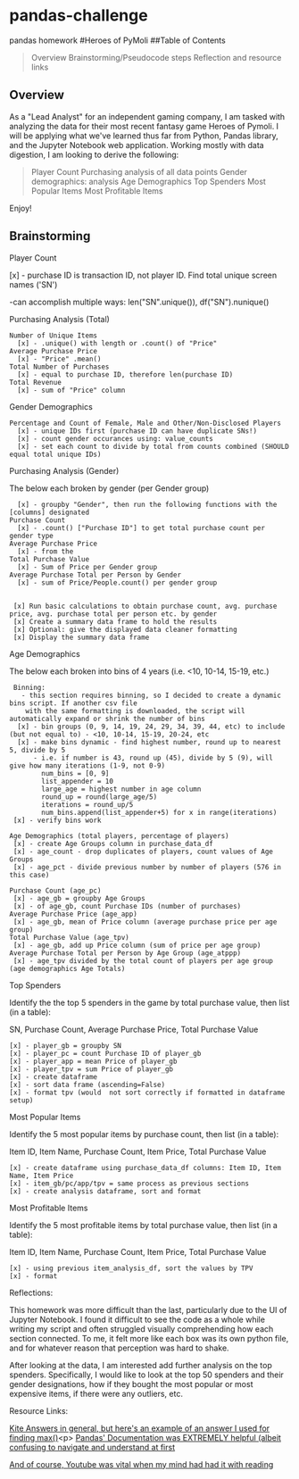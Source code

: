 # pandas-challenge
pandas homework
#Heroes of PyMoli
##Table of Contents
 > Overview
 > Brainstorming/Pseudocode steps
 > Reflection and resource links

## Overview
As a "Lead Analyst" for an independent gaming company, I am tasked with analyzing the data for their most recent fantasy game Heroes of Pymoli. I will be applying what we've learned thus far from Python, Pandas library, and the Jupyter Notebook web application. Working mostly with data digestion, I am looking to derive the following: 
 > Player Count
 > Purchasing analysis of all data points
 > Gender demographics: analysis
 > Age Demographics
 > Top Spenders
 > Most Popular Items
 > Most Profitable Items

Enjoy!

## Brainstorming
Player Count<p><p>
  [x] - purchase ID is transaction ID, not player ID. Find total unique screen names ('SN')<p><p>
     -can accomplish multiple ways: len("SN".unique()), df("SN").nunique()<p><p>
  
Purchasing Analysis (Total)<p><p>

    Number of Unique Items
      [x] - .unique() with length or .count() of "Price"
    Average Purchase Price
      [x] - "Price" .mean()
    Total Number of Purchases
      [x] - equal to purchase ID, therefore len(purchase ID)
    Total Revenue
      [x] - sum of "Price" column


Gender Demographics<p><p>

    Percentage and Count of Female, Male and Other/Non-Disclosed Players
      [x] - unique IDs first (purchase ID can have duplicate SNs!)
      [x] - count gender occurances using: value_counts
      [x] - set each count to divide by total from counts combined (SHOULD equal total unique IDs)
      

Purchasing Analysis (Gender)<p><p>

  The below each broken by gender (per Gender group)<p>

      [x] - groupby "Gender", then run the following functions with the [columns] designated
    Purchase Count
      [x] - .count() ["Purchase ID"] to get total purchase count per gender type
    Average Purchase Price
      [x] - from the 
    Total Purchase Value
      [x] - Sum of Price per Gender group
    Average Purchase Total per Person by Gender
      [x] - sum of Price/People.count() per gender group

 
     [x] Run basic calculations to obtain purchase count, avg. purchase price, avg. purchase total per person etc. by gender
     [x] Create a summary data frame to hold the results
     [x] Optional: give the displayed data cleaner formatting
     [x] Display the summary data frame

Age Demographics<p><p>

  The below each broken into bins of 4 years (i.e. <10, 10-14, 15-19, etc.)<p>
     
     Binning:
       - this section requires binning, so I decided to create a dynamic bins script. If another csv file 
        with the same formatting is downloaded, the script will automatically expand or shrink the number of bins
      [x] - bin groups (0, 9, 14, 19, 24, 29, 34, 39, 44, etc) to include (but not equal to) - <10, 10-14, 15-19, 20-24, etc
      [x] - make bins dynamic - find highest number, round up to nearest 5, divide by 5
          - i.e. if number is 43, round up (45), divide by 5 (9), will give how many iterations (1-9, not 0-9)
            num_bins = [0, 9]
            list_appender = 10
            large_age = highest number in age column
            round_up = round(large_age/5)
            iterations = round_up/5
            num_bins.append(list_appender+5) for x in range(iterations)
     [x] - verify bins work
     
    Age Demographics (total players, percentage of players)
     [x] - create Age Groups column in purchase_data_df
     [x] - age_count - drop duplicates of players, count values of Age Groups
     [x] - age_pct - divide previous number by number of players (576 in this case)
    
    Purchase Count (age_pc)
     [x] - age_gb = groupby Age Groups
     [x] - of age_gb, count Purchase IDs (number of purchases)
    Average Purchase Price (age_app)
     [x] - age_gb, mean of Price column (average purchase price per age group)
    Total Purchase Value (age_tpv)
     [x] - age_gb, add up Price column (sum of price per age group)
    Average Purchase Total per Person by Age Group (age_atppp)
     [x] - age_tpv divided by the total count of players per age group (age demographics Age Totals)

Top Spenders

  Identify the the top 5 spenders in the game by total purchase value, then list (in a table):<p>
    SN, Purchase Count, Average Purchase Price, Total Purchase Value<p>

    [x] - player_gb = groupby SN
    [x] - player_pc = count Purchase ID of player_gb
    [x] - player_app = mean Price of player_gb
    [x] - player_tpv = sum Price of player_gb
    [x] - create dataframe
    [x] - sort data frame (ascending=False)
    [x] - format tpv (would  not sort correctly if formatted in dataframe setup)


Most Popular Items

  Identify the 5 most popular items by purchase count, then list (in a table):<p>
   Item ID, Item Name, Purchase Count, Item Price, Total Purchase Value<p>

    [x] - create dataframe using purchase_data_df columns: Item ID, Item Name, Item Price
    [x] - item_gb/pc/app/tpv = same process as previous sections
    [x] - create analysis dataframe, sort and format

Most Profitable Items<p><p>

  Identify the 5 most profitable items by total purchase value, then list (in a table):<p>
    Item ID, Item Name, Purchase Count, Item Price, Total Purchase Value<p>

    [x] - using previous item_analysis_df, sort the values by TPV
    [x] - format


Reflections:<p><p>

This homework was more difficult than the last, particularly due to the UI of Jupyter Notebook. I found it difficult to see the code as a whole while writing my script and often struggled visually comprehending how each section connected. To me, it felt more like each box was its own python file, and for whatever reason that perception was hard to shake. <p><p>

After looking at the data, I am interested add further analysis on the top spenders. Specifically, I would like to look at the top 50 spenders and their gender designations, how if they bought the most popular or most expensive items, if there were any outliers, etc.<p><p>

Resource Links:<p>
[Kite Answers in general, but here's an example of an answer I used for finding max()](https://www.kite.com/python/answers/how-to-find-the-max-value-of-a-pandas-dataframe-column-in-python#:~:text=max()%20to%20find%20the,from%20the%20previous%20result%20column%20.)<p>
[Pandas' Documentation was EXTREMELY helpful (albeit confusing to navigate and understand at first](https://pandas.pydata.org/pandas-docs/stable/reference/frame.html)<p>
[And of course, Youtube was vital when my mind had had it with reading](https://www.youtube.com/watch?v=W5wo3KIUuw4)<p>
